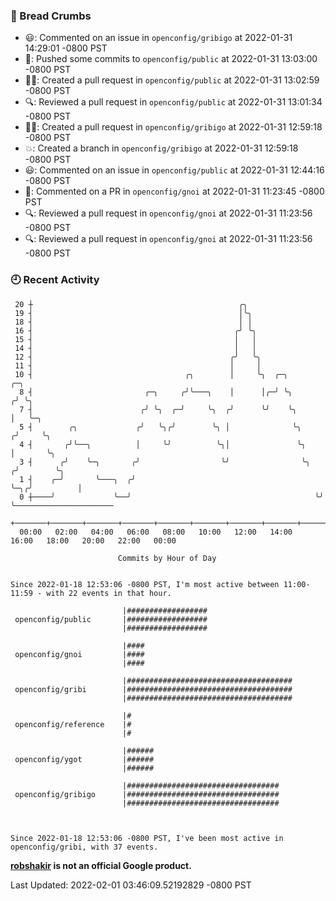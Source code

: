 ### 🍞 Bread Crumbs

 * 😃: Commented on an issue in `openconfig/gribigo` at 2022-01-31 14:29:01 -0800 PST
 * 🚢: Pushed some commits to `openconfig/public` at 2022-01-31 13:03:00 -0800 PST
 * ✍🏼: Created a pull request in `openconfig/public` at 2022-01-31 13:02:59 -0800 PST
 * 🔍: Reviewed a pull request in  `openconfig/public` at 2022-01-31 13:01:34 -0800 PST
 * ✍🏼: Created a pull request in `openconfig/gribigo` at 2022-01-31 12:59:18 -0800 PST
 * 💥: Created a branch in `openconfig/gribigo` at 2022-01-31 12:59:18 -0800 PST
 * 😃: Commented on an issue in `openconfig/public` at 2022-01-31 12:44:16 -0800 PST
 * 💬: Commented on a PR in  `openconfig/gnoi` at 2022-01-31 11:23:45 -0800 PST
 * 🔍: Reviewed a pull request in  `openconfig/gnoi` at 2022-01-31 11:23:56 -0800 PST
 * 🔍: Reviewed a pull request in  `openconfig/gnoi` at 2022-01-31 11:23:56 -0800 PST

### 🕘 Recent Activity
```
 20 ┼                                              ╭╮
 19 ┤                                              │╰╮
 18 ┤                                              │ │
 16 ┤                                             ╭╯ ╰╮
 15 ┤                                             │   │
 14 ┤                                             │   │
 12 ┤                                            ╭╯   ╰╮
 11 ┤                                            │     │
 10 ┤                                  ╭╮        │     ╰╮  ╭─╮           ╭─╮
  8 ┤                         ╭─╮     ╭╯╰───╮    │      │╭─╯ ╰╮         ╭╯ ╰╮
  7 ┤                        ╭╯ ╰╮  ╭─╯     ╰╮  ╭╯      ╰╯    ╰╮        │   ╰─╮
  5 ┤        ╭╮             ╭╯   ╰╮╭╯        ╰╮ │              ╰╮      ╭╯     ╰╮
  4 ┤       ╭╯╰──╮          │     ╰╯          ╰╮│               ╰╮     │       ╰╮
  3 ┤      ╭╯    ╰─╮       ╭╯                  ╰╯                ╰╮   ╭╯        ╰╮
  1 ┤    ╭─╯       ╰───╮  ╭╯                                      ╰─╮╭╯          │
  0 ┼────╯             ╰──╯                                         ╰╯           ╰──────────────────────
    +───────+───────+───────+───────+───────+───────+───────+───────+───────+───────+───────+───────+────
  00:00   02:00   04:00   06:00   08:00   10:00   12:00   14:00   16:00   18:00   20:00   22:00   00:00   

						Commits by Hour of Day


Since 2022-01-18 12:53:06 -0800 PST, I'm most active between 11:00-11:59 - with 22 events in that hour.

```



```
                         |##################
 openconfig/public       |##################
                         |##################

                         |####
 openconfig/gnoi         |####
                         |####

                         |#####################################
 openconfig/gribi        |#####################################
                         |#####################################

                         |#
 openconfig/reference    |#
                         |#

                         |######
 openconfig/ygot         |######
                         |######

                         |##################################
 openconfig/gribigo      |##################################
                         |##################################



Since 2022-01-18 12:53:06 -0800 PST, I've been most active in openconfig/gribi, with 37 events.

```
**[robshakir](mailto:robjs@google.com) is not an official Google product.**  


Last Updated: 2022-02-01 03:46:09.52192829 -0800 PST
